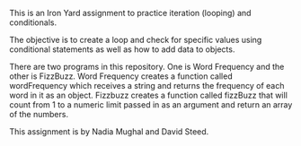 This is an Iron Yard assignment to practice iteration (looping) and conditionals.

The objective is to create a loop and check for specific values using conditional statements as well as how to add data to objects.

There are two programs in this repository. One is Word Frequency and the other is FizzBuzz.
Word Frequency creates a function called wordFrequency which receives a string and returns the frequency of each word in it as an object. Fizzbuzz creates a function called fizzBuzz that will count from 1 to a numeric limit passed in as an argument and return an array of the numbers.

This assignment is by Nadia Mughal and David Steed.


